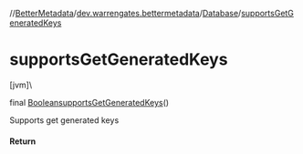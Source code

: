 //[BetterMetadata](../../../index.md)/[dev.warrengates.bettermetadata](../index.md)/[Database](index.md)/[supportsGetGeneratedKeys](supports-get-generated-keys.md)

# supportsGetGeneratedKeys

[jvm]\

final [Boolean](https://docs.oracle.com/javase/8/docs/api/java/lang/Boolean.html)[supportsGetGeneratedKeys](supports-get-generated-keys.md)()

Supports get generated keys

#### Return
